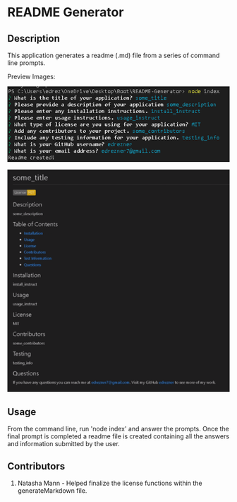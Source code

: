 # README Generator

  ## Description

  This application generates a readme (.md) file from a series of command line prompts.

  Preview Images:

  ![Command Line](./assets/images/preview1.png)

  ![Command Line](./assets/images/preview2.png)


  ## Usage
  
  From the command line, run 'node index' and answer the prompts. Once the final prompt is completed a readme file is created containing all the answers and information submitted by the user.

  ## Contributors

  1. Natasha Mann - Helped finalize the license functions within the generateMarkdown file.


